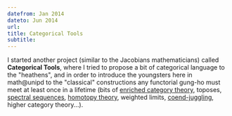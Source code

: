 ```yaml
---
datefrom: Jan 2014
dateto: Jun 2014
url:
title: Categorical Tools
subtitle:
---
```


I started another project (similar to the Jacobians mathematicians) called
**Categorical Tools**, where I tried to propose a bit of categorical
language to the "heathens", and in order to introduce the youngsters here
in math@unipd to the "classical" constructions any functorial gung-ho must
meet at least once in a lifetime (bits of [enriched category theory][ECT],
toposes, [spectral sequences][SS], [homotopy theory][HT], weighted limits,
[coend-juggling][CJ], higher category theory...).

[ECT]: stuff/tools3.pdf "enriched category theory"
[SS]: stuff/tools2.pdf "spectral sequences"
[HT]: stuff/tools.pdf "homotopy theory"
[CJ]: stuff/tools1.pdf "coend-juggling"
